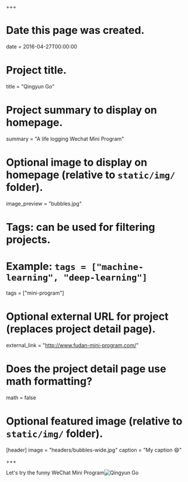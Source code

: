 +++
# Date this page was created.
date = 2016-04-27T00:00:00

# Project title.
title = "Qingyun Go"

# Project summary to display on homepage.
summary = "A life logging Wechat Mini Program"

# Optional image to display on homepage (relative to `static/img/` folder).
image_preview = "bubbles.jpg"

# Tags: can be used for filtering projects.
# Example: `tags = ["machine-learning", "deep-learning"]`
tags = ["mini-program"]

# Optional external URL for project (replaces project detail page).
external_link = "http://www.fudan-mini-program.com/"

# Does the project detail page use math formatting?
math = false

# Optional featured image (relative to `static/img/` folder).
[header]
image = "headers/bubbles-wide.jpg"
caption = "My caption :smile:"

+++

Let's try the funny WeChat Mini Program![Qingyun Go](http://www.fudan-mini-program.com/)